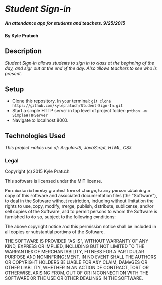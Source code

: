 # _Student Sign-In_

##### _An attendance app for students and teachers. 9/25/2015_

#### By Kyle Pratuch

## Description

_Student Sign-In allows students to sign in to class at the beginning of the day, and sign out at the end of the day. Also allows teachers to see who is present._

## Setup

* Clone this repository. In your terminal: ```git clone https://github.com/kylepratuch/Student-Sign-In.git ```
* Start a simple HTTP server in top level of project folder: ```python -m SimpleHTTPServer```
* Navigate to localhost:8000.

## Technologies Used

_This project makes use of: 
AngularJS, JavaScript, HTML, CSS._


### Legal

Copyright (c) 2015 Kyle Pratuch

This software is licensed under the MIT license.

Permission is hereby granted, free of charge, to any person obtaining a copy
of this software and associated documentation files (the "Software"), to deal
in the Software without restriction, including without limitation the rights
to use, copy, modify, merge, publish, distribute, sublicense, and/or sell
copies of the Software, and to permit persons to whom the Software is
furnished to do so, subject to the following conditions:

The above copyright notice and this permission notice shall be included in
all copies or substantial portions of the Software.

THE SOFTWARE IS PROVIDED "AS IS", WITHOUT WARRANTY OF ANY KIND, EXPRESS OR
IMPLIED, INCLUDING BUT NOT LIMITED TO THE WARRANTIES OF MERCHANTABILITY,
FITNESS FOR A PARTICULAR PURPOSE AND NONINFRINGEMENT. IN NO EVENT SHALL THE
AUTHORS OR COPYRIGHT HOLDERS BE LIABLE FOR ANY CLAIM, DAMAGES OR OTHER
LIABILITY, WHETHER IN AN ACTION OF CONTRACT, TORT OR OTHERWISE, ARISING FROM,
OUT OF OR IN CONNECTION WITH THE SOFTWARE OR THE USE OR OTHER DEALINGS IN
THE SOFTWARE.
